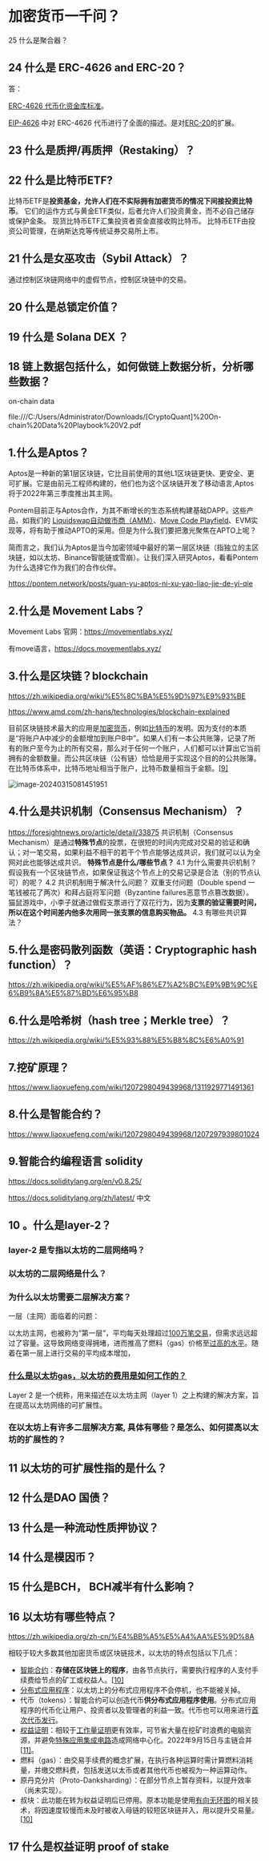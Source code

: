 # 加密货币一千问？

25 什么是聚合器？

## 24 什么是 ERC-4626 and ERC-20？

答：

[ERC-4626 代币化资金库标准](https://ethereum.org/zh/developers/docs/standards/tokens/erc-4626/)。

[EIP-4626](https://eips.ethereum.org/EIPS/eip-4626) 中对 ERC-4626 代币进行了全面的描述。是对[ERC-20](https://eips.ethereum.org/EIPS/eip-20)的扩展。



## 23 什么是质押/再质押（Restaking）？


## 22 什么是比特币ETF?

比特币ETF是**投资基金，允许人们在不实际拥有加密货币的情况下间接投资比特币**。 它们的运作方式与黄金ETF类似，后者允许人们投资黄金，而不必自己储存或保护金条。 现货比特币ETF汇集投资者资金直接收购比特币。 比特币ETF由投资公司管理，在纳斯达克等传统证券交易所上市。

## 21 什么是女巫攻击（Sybil Attack）？

通过控制区块链网络中的虚假节点，控制区块链中的交易。

## 20 什么是总锁定价值？



## 19 什么是 Solana DEX ？



## 18 链上数据包括什么，如何做链上数据分析，分析哪些数据？ 

on-chain data

file:///C:/Users/Administrator/Downloads/[CryptoQuant]%20On-chain%20Data%20Playbook%20V2.pdf

## 1.什么是Aptos？

Aptos是一种新的第1层区块链，它比目前使用的其他L1区块链更快、更安全、更可扩展。它是由前元工程师构建的，他们也为这个区块链开发了移动语言,Aptos将于2022年第三季度推出其主网。

Pontem目前正与Aptos合作，为其不断增长的生态系统构建基础DAPP。这些产品，如我们的 [Liquidswap自动做市商（AMM）](https://pontem.network/liquidswap)、[Move Code Playfield](https://pontem.network/move-code-playground)、EVM实现等，将有助于推动APTO的采用。但是为什么我们要把激光聚焦在APTO上呢？

简而言之，我们认为Aptos是当今加密领域中最好的第一层区块链（指独立的主区块链，如以太坊、Binance智能链或雪崩）。让我们深入研究Aptos，看看Pontem为什么选择它作为我们的合作伙伴。

https://pontem.network/posts/guan-yu-aptos-ni-xu-yao-liao-jie-de-yi-qie



## 2.什么是 Movement Labs？

Movement Labs 官网：https://movementlabs.xyz/

有move语言，https://docs.movementlabs.xyz/



## 3.什么是区块链？blockchain

https://zh.wikipedia.org/wiki/%E5%8C%BA%E5%9D%97%E9%93%BE

https://www.amd.com/zh-hans/technologies/blockchain-explained

目前区块链技术最大的应用是[加密货币](https://zh.wikipedia.org/wiki/加密貨幣)，例如[比特币](https://zh.wikipedia.org/wiki/比特幣)的发明。因为支付的本质是“将账户A中减少的金额增加到账户B中”。如果人们有一本公共账簿，记录了所有的账户至今为止的所有交易，那么对于任何一个账户，人们都可以计算出它当前拥有的金额数量。而公共区块链（公有链）恰恰是用于实现这个目的的公共账簿。在比特币体系中，比特币地址相当于账户，比特币数量相当于金额。[[9\]](https://zh.wikipedia.org/wiki/区块链#cite_note-9)

![image-20240315081451951](C:\Users\Administrator\AppData\Roaming\Typora\typora-user-images\image-20240315081451951.png)

## 4.什么是**共识机制**（Consensus Mechanism）？

https://foresightnews.pro/article/detail/33875
共识机制（Consensus Mechanism）是通过**特殊节点**的投票，在很短的时间内完成对交易的验证和确认；对一笔交易，如果利益不相干的若干个节点能够达成共识，我们就可以认为全网对此也能够达成共识。
**特殊节点是什么/哪些节点？**
4.1 为什么需要共识机制？
 假设我有一个区块链节点，如果保证我这个节点上的交易记录是合法（别的节点认可）的呢？
4.2 共识机制用于解决什么问题？
双重支付问题（Double spend 一笔钱被花了两次）和拜占庭将军问题（Byzantine failures恶意节点篡改数据）。
猫鼠游戏中，小李子就通过做假支票进行了双花行为，因为**支票的验证需要时间，所以在这个时间差内他多次用同一张支票的信息购买物品。**
4.3 有哪些共识算法？

## 5.什么是**密码散列函数**（英语：Cryptographic hash function）？

https://zh.wikipedia.org/wiki/%E5%AF%86%E7%A2%BC%E9%9B%9C%E6%B9%8A%E5%87%BD%E6%95%B8

## 6.什么是**哈希树**（hash tree；Merkle tree）？

https://zh.wikipedia.org/wiki/%E5%93%88%E5%B8%8C%E6%A0%91

## 7.挖矿原理？

https://www.liaoxuefeng.com/wiki/1207298049439968/1311929771491361

## 8.什么是智能合约？

https://www.liaoxuefeng.com/wiki/1207298049439968/1207297939801024



## 9.智能合约编程语言 solidity

https://docs.soliditylang.org/en/v0.8.25/

https://docs.soliditylang.org/zh/latest/ 中文

## 10 。什么是layer-2？

### layer-2 是专指以太坊的二层网络吗？

### 以太坊的二层网络是什么？

### 为什么以太坊需要二层解决方案？

一层（主网）面临着的问题：

以太坊主网，也被称为“第一层”，平均每天处理超过[100万笔交易](https://etherscan.io/chart/tx)，但需求远远超过了容量。这导致网络变得拥堵，进而推高了燃料（gas）价格至[过高的水平](https://ycharts.com/indicators/ethereum_average_gas_price)。随着在第一层上进行交易的平均成本增加，

### [什么是以太坊gas，以太坊的费用是如何工作的？](https://www.bitcoin.com/get-started/what-is-ETH-gas-and-how-do-fees-work-in-ethereum/)





Layer 2 是一个统称，用来描述在以太坊主网（layer 1）之上构建的解决方案，旨在提高以太坊网络的可扩展性。

### 在以太坊上有许多二层解决方案, 具体有哪些？是怎么、如何提高以太坊的扩展性的？

## 11 以太坊的可扩展性指的是什么？



## 12 什么是DAO 国债？

## 13 什么是一种流动性质押协议？

## 14 什么是模因币？

## 15 什么是BCH， BCH减半有什么影响？

## 16 以太坊有哪些特点？

https://zh.wikipedia.org/zh-cn/%E4%BB%A5%E5%A4%AA%E5%9D%8A

相较于较大多数其他加密货币或区块链技术，以太坊的特点包括以下几点：

- [智能合约](https://zh.wikipedia.org/wiki/智能合约)：**存储在区块链上的程序**，由各节点执行，需要执行程序的人支付手续费给节点的矿工或权益人。[[10\]](https://zh.wikipedia.org/zh-cn/以太坊#cite_note-features-10)
- [分布式应用程序](https://zh.wikipedia.org/wiki/分散式應用程式)：以太坊上的分布式应用程序不会停机，也不能被关掉。
- 代币（tokens）：智能合约可以创造代币**供分布式应用程序使用**。分布式应用程序的代币化让用户、投资者以及管理者的利益一致。代币也可以用来进行[首次代币发行](https://zh.wikipedia.org/wiki/首次代币发行)。
- [权益证明](https://zh.wikipedia.org/wiki/权益证明)：相较于[工作量证明](https://zh.wikipedia.org/wiki/工作量證明)更有效率，可节省大量在挖矿时浪费的电脑资源，并避免[特殊应用集成电路](https://zh.wikipedia.org/wiki/特殊應用積體電路)造成网络中心化。2022年9月15日与主链合并[[11\]](https://zh.wikipedia.org/zh-cn/以太坊#cite_note-11)。
- 燃料（gas）：由交易手续费的概念扩展，在执行各种运算时需计算燃料消耗量，并缴交燃料费，包括发送以太币或者其他代币也被视为一种运算动作。
- 原丹克分片（Proto-Danksharding）：在部分节点上暂存资料，以提升效率（尚未实现）。
- 叔块：此功能在转为权益证明后已停用。原本功能是使用[有向无环图](https://zh.wikipedia.org/wiki/有向无环图)的相关技术，将因速度较慢而未及时被收入母链的较短区块链并入，用以提升交易量。[[10\]](https://zh.wikipedia.org/zh-cn/以太坊#cite_note-features-10)

## 17 什么是权益证明 proof of stake

